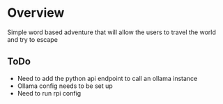 # Overview
Simple word based adventure that will allow the users to travel the world and try to escape

## ToDo

- Need to add the python api endpoint to call an ollama instance
- Ollama config needs to be set up
- Need to run rpi config 